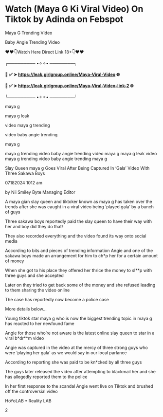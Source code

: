 # Watch (Maya G Ki Viral Video) On Tiktok by Adinda on Febspot
Maya G Trending Video

Baby Angie Trending Video



❤❤👇Watch Here Direct Link 18+👇❤❤



┌───────── •✧✧• ────────┐



#### 📌 ✅ ➤ https://leak.girlgroup.online/Maya-Viral-Video 🌐



#### 📌 ✅ ➤ https://leak.girlgroup.online/Maya-Viral-Video-link-2 🌐



└───────── •✧✧• ────────┘



maya g

maya g leak

video maya g trending

video baby angie trending

maya g



maya g trending video baby angie trending video maya g maya g leak video maya g trending video baby angie trending maya g



Slay Queen maya g Goes Viral After Being Captured In ‘Gala’ Video With Three Sakawa Boys

07182024 1012 am

by Nii Smiley Byte Managing Editor

A maya gian slay queen and tiktoker known as maya g has taken over the trends after she was caught in a viral video being ‘played gala’ by a bunch of guys



Three sakawa boys reportedly paid the slay queen to have their way with her and boy did they do that!





They also recorded everything and the video found its way onto social media



According to bits and pieces of trending information Angie and one of the sakawa boys made an arrangement for him to ch*p her for a certain amount of money



When she got to his place they offered her thrice the money to sl**p with three guys and she accepted



Later on they tried to get back some of the money and she refused leading to them sharing the video online



The case has reportedly now become a police case



More details below…



Young tiktok star maya g who is now the biggest trending topic in maya g has reacted to her newfound fame



Angie for those who’re not aware is the latest online slay queen to star in a viral b*dr**m video



Angie was captured in the video at the mercy of three strong guys who were ‘playing her gala’ as we would say in our local parlance





According to reporting she was paid to be kn*cked by all three guys



The guys later released the video after attempting to blackmail her and she has allegedly reported them to the police



In her first response to the scandal Angie went live on Tiktok and brushed off the controversial video

HoYoLAB • Reality LAB

2
